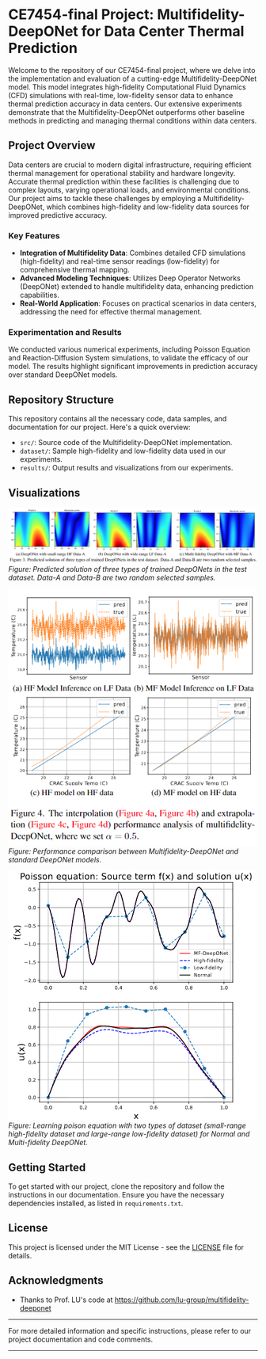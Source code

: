 # CE7454-final Project: Multifidelity-DeepONet for Data Center Thermal Prediction

Welcome to the repository of our CE7454-final project, where we delve into the implementation and evaluation of a cutting-edge Multifidelity-DeepONet model. This model integrates high-fidelity Computational Fluid Dynamics (CFD) simulations with real-time, low-fidelity sensor data to enhance thermal prediction accuracy in data centers. Our extensive experiments demonstrate that the Multifidelity-DeepONet outperforms other baseline methods in predicting and managing thermal conditions within data centers.

## Project Overview

Data centers are crucial to modern digital infrastructure, requiring efficient thermal management for operational stability and hardware longevity. Accurate thermal prediction within these facilities is challenging due to complex layouts, varying operational loads, and environmental conditions. Our project aims to tackle these challenges by employing a Multifidelity-DeepONet, which combines high-fidelity and low-fidelity data sources for improved predictive accuracy.

### Key Features
- **Integration of Multifidelity Data**: Combines detailed CFD simulations (high-fidelity) and real-time sensor readings (low-fidelity) for comprehensive thermal mapping.
- **Advanced Modeling Techniques**: Utilizes Deep Operator Networks (DeepONet) extended to handle multifidelity data, enhancing prediction capabilities.
- **Real-World Application**: Focuses on practical scenarios in data centers, addressing the need for effective thermal management.

### Experimentation and Results
We conducted various numerical experiments, including Poisson Equation and Reaction-Diffusion System simulations, to validate the efficacy of our model. The results highlight significant improvements in prediction accuracy over standard DeepONet models.

## Repository Structure
This repository contains all the necessary code, data samples, and documentation for our project. Here's a quick overview:

- `src/`: Source code of the Multifidelity-DeepONet implementation.
- `dataset/`: Sample high-fidelity and low-fidelity data used in our experiments.
- `results/`: Output results and visualizations from our experiments.

## Visualizations
![Predicted solution of three types of trained DeepONets in the test dataset. Data-A and Data-B are two random selected samples.](results/3diffusion_reaction_don.png)
*Figure: Predicted solution of three types of trained DeepONets in the test dataset. Data-A and Data-B are two random selected samples.*

![The interpolation (Figure 4a, Figure 4b) and extrapola-tion (Figure 4c, Figure 4d) performance analysis of multifidelity-DeepONet, where we set α = 0.5.](results/comparison.png)
*Figure: Performance comparison between Multifidelity-DeepONet and standard DeepONet models.*

![Poisson equation: Source term f(x) and solution u(x)](results/poisson.png)
*Figure: Learning poison equation with two types of dataset (small-range high-fidelity dataset and large-range low-fidelity dataset) for Normal and Multi-fidelity DeepONet.*

## Getting Started
To get started with our project, clone the repository and follow the instructions in our documentation. Ensure you have the necessary dependencies installed, as listed in `requirements.txt`.

## License
This project is licensed under the MIT License - see the [LICENSE](LICENSE) file for details.

## Acknowledgments
- Thanks to Prof. LU's code at https://github.com/lu-group/multifidelity-deeponet

---
For more detailed information and specific instructions, please refer to our project documentation and code comments.

---

